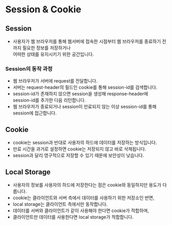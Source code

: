 # Session & Cookie

## Session
* 사용자가 웹 브라우저를 통해 웹서버에 접속한 시점부터 웹 브라우저를 종료하기 전까지 필요한 정보를 저장하거나<br/>
어떠한 상태를 유지시키기 위한 공간입니다.

### Session의 동작 과정
* 웹 브라우저가 서버에 request를 전달합니다.
* 서버는 request-header의 필드인 cookie를 통해 session-id를 검색합니다.
* session-id가 존재하지 않으면 session을 생성해 response-header에 session-id를 추가한 다음 리턴합니다.
* 웹 브라우저가 종료되거나 session이 만료되지 않는 이상 session-id를 통해 session에 접근합니다.

## Cookie
* cookie는 session과 반대로 사용자의 하드에 데이터를 저장하는 방식입니다.
* 만료 시간을 과거로 설정하면 cookie는 저장되지 않고 바로 삭제됩니다.
* session과 달리 영구적으로 저장할 수 있기 때문에 보안성이 낮습니다.

## Local Storage
* 사용자의 정보를 사용자의 하드에 저장한다는 점은 cookie와 동일하지만 용도가 다릅니다.
* cookie는 클라이언트와 서버 측에서 데이터를 사용하기 위한 저장소인 반면,
* local storage는 클라이언트 측에서만 동작합니다.
* 데이터를 서버와 클라이언트가 같이 사용해야 한다면 cookie가 적합하며,
* 클라이언트만 데이터를 사용한다면 local storage가 적합합니다.